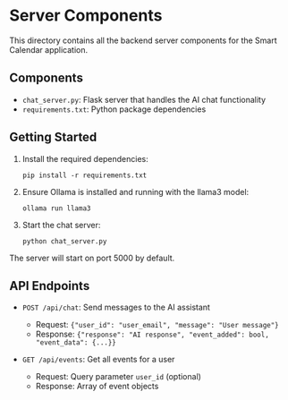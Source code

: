# Server Components

This directory contains all the backend server components for the Smart Calendar application.

## Components

- `chat_server.py`: Flask server that handles the AI chat functionality
- `requirements.txt`: Python package dependencies

## Getting Started

1. Install the required dependencies:
   ```
   pip install -r requirements.txt
   ```

2. Ensure Ollama is installed and running with the llama3 model:
   ```
   ollama run llama3
   ```

3. Start the chat server:
   ```
   python chat_server.py
   ```

The server will start on port 5000 by default.

## API Endpoints

- `POST /api/chat`: Send messages to the AI assistant
   - Request: `{"user_id": "user_email", "message": "User message"}`
   - Response: `{"response": "AI response", "event_added": bool, "event_data": {...}}`

- `GET /api/events`: Get all events for a user
   - Request: Query parameter `user_id` (optional)
   - Response: Array of event objects 